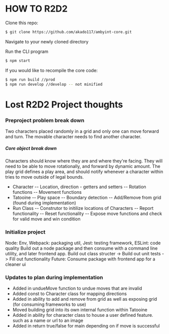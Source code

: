# HOW TO R2D2
Clone this repo:
```sh
$ git clone https://github.com/akado117/ambyint-core.git
```
Navigate to your newly cloned directory

Run the CLI program
```sh
$ npm start
```
If you would like to recompile the core code:
```sh
$ npm run build //prod
$ npm run develop //develop -- not minified
```


# Lost R2D2 Project thoughts

### Preproject problem break down
Two characters placed randomly in a grid and only one can move forward and turn. The movable character needs to find another character.

##### Core object break down
Characters should know where they are and where they're facing. They will need to be able to move rotationally, and forward by dynamic amount.
The play grid defines a play area, and should notify whenever a character within tries to move outside of legal bounds.

- Character 
-- Location, direction - getters and setters
-- Rotation functions
-- Movement functions
- Tatooine
-- Play space
-- Boundary detection
-- Add/Remove from grid (found during implementation)
- Run Class
-- Construtor to initilize locations of Characters
-- Report functionality
-- Reset functionality
-- Expose move functions and check for valid move and win condition


### Initialize project 
Node: Env, Webpack: packaging util, Jest: testing framework, ESLint: code quality
Build out a node package and then consume with a command line utility, and later frontend app. 
Build out class structer -> Build out unit tests -> Fill out functionality
Future: Consume package with frontend app for a cleaner ui

### Updates to plan during implementation
- Added in undueMove function to undue moves that are invalid
- Added const to Character class for mapping directions 
- Added in ability to add and remove from grid as well as exposing grid (for consuming frameworks to use)
- Moved building grid into its own internal function within Tatooine
- Added in ability for character class to house a user defined feature. such as a name or url to an image
- Added in return true/false for main depending on if move is successful 
